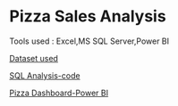 # Pizza Sales Analysis
Tools used : Excel,MS SQL Server,Power BI

[Dataset used](https://1drv.ms/x/s!AmKU00K1sOXkiXYGCmYAQfrCOGMJ?e=lz8diP)

[SQL Analysis-code](sql_analysis)

[Pizza Dashboard-Power BI](pizza_bi_dashboard.pdf.pdf)

